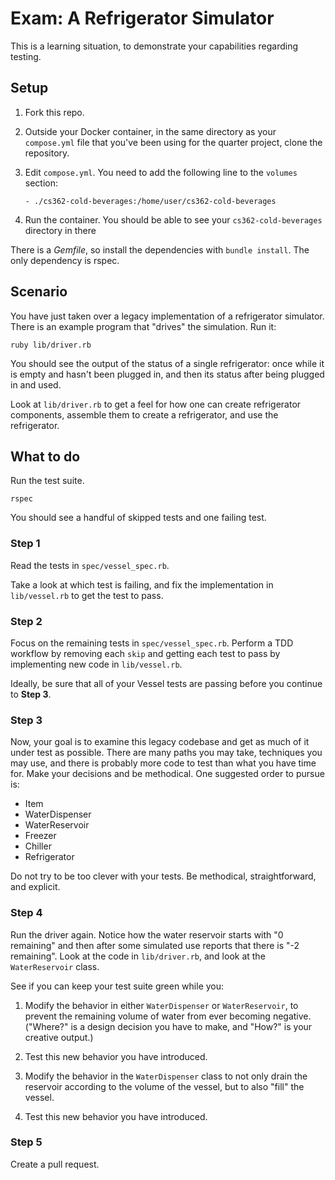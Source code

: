 # Exam: A Refrigerator Simulator

This is a learning situation, to demonstrate your capabilities regarding
testing.

## Setup

1. Fork this repo.

2. Outside your Docker container, in the same directory as your
   `compose.yml` file that you've been using for the quarter project,
   clone the repository.

3. Edit `compose.yml`. You need to add the following line to the
   `volumes` section:

   ```
   - ./cs362-cold-beverages:/home/user/cs362-cold-beverages
   ```

4. Run the container. You should be able to see your
   `cs362-cold-beverages` directory in there

There is a _Gemfile_, so install the dependencies with `bundle install`.
The only dependency is rspec.

## Scenario

You have just taken over a legacy implementation of a refrigerator
simulator. There is an example program that "drives" the simulation. Run
it:

```
ruby lib/driver.rb
```

You should see the output of the status of a single refrigerator: once
while it is empty and hasn't been plugged in, and then its status after
being plugged in and used.

Look at `lib/driver.rb` to get a feel for how one can create
refrigerator components, assemble them to create a refrigerator, and use
the refrigerator.

## What to do

Run the test suite.

```
rspec
```

You should see a handful of skipped tests and one failing test.

### Step 1

Read the tests in `spec/vessel_spec.rb`.

Take a look at which test is failing, and fix the implementation in
`lib/vessel.rb` to get the test to pass.

### Step 2

Focus on the remaining tests in `spec/vessel_spec.rb`. Perform a TDD
workflow by removing each `skip` and getting each test to pass by
implementing new code in `lib/vessel.rb`.

Ideally, be sure that all of your Vessel tests are passing before you
continue to **Step 3**.

### Step 3

Now, your goal is to examine this legacy codebase and get as much of it
under test as possible. There are many paths you may take, techniques
you may use, and there is probably more code to test than what you have
time for. Make your decisions and be methodical. One suggested order to
pursue is:

- Item
- WaterDispenser
- WaterReservoir
- Freezer
- Chiller
- Refrigerator

Do not try to be too clever with your tests. Be methodical,
straightforward, and explicit.

### Step 4

Run the driver again. Notice how the water reservoir starts with "0
remaining" and then after some simulated use reports that there is "-2
remaining". Look at the code in `lib/driver.rb`, and look at the
`WaterReservoir` class.

See if you can keep your test suite green while you:

1. Modify the behavior in either `WaterDispenser` or `WaterReservoir`,
   to prevent the remaining volume of water from ever becoming negative.
   ("Where?" is a design decision you have to make, and "How?" is your
   creative output.)

2. Test this new behavior you have introduced.

3. Modify the behavior in the `WaterDispenser` class to not only drain
   the reservoir according to the volume of the vessel, but to also
   "fill" the vessel.

4. Test this new behavior you have introduced.

### Step 5

Create a pull request.


